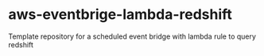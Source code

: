 # aws-eventbrige-lambda-redshift
Template repository for a scheduled event bridge with lambda rule to query redshift
